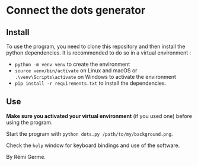 # Connect the dots generator
## Install
To use the program, you need to clone this repository and then install the python dependencies. It is recommended to do so in a virtual environment :
- `python -m venv venv` to create the environment
- `source venv/bin/activate` on Linux and macOS or `.\venv\Scripts\activate` on Windows to activate the environment
- `pip install -r requirements.txt` to install the dependencies.

## Use
**Make sure you activated your virtual environment** (if you used one) before using the program.

Start the program with `python dots.py /path/to/my/background.png`.

Check the `help` window for keyboard bindings and use of the software.

By Rémi Germe.